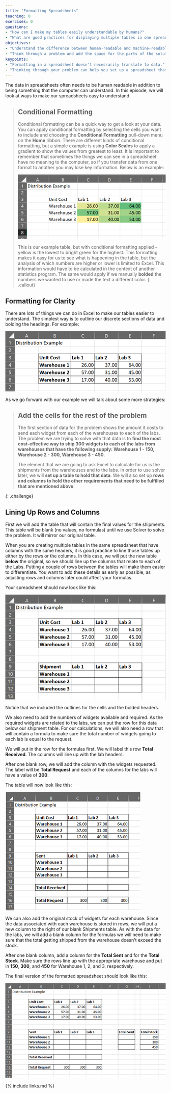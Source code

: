 ```yaml
---
title: "Formatting Spreadsheets"
teaching: 0
exercises: 0
questions:
- "How can I make my tables easily understandable by humans?"
- "What are good practices for displaying multiple tables in one spreadsheet?"
objectives:
- "Understand the difference between human-readable and machine-readable formatting."
- "Think through a problem and add the space for the parts of the solution."
keypoints:
- "Formatting in a spreadsheet doesn't necessarily translate to data."
- "Thinking through your problem can help you set up a spreadsheet that is easy to understand."
---
```


The data in spreadsheets often needs to be human readable in addition to being something that the computer can understand. In this episode, we will look at ways to make our spreadsheets easy to understand.

> ## Conditional Formatting
>
> Conditional formatting can be a quick way to get a look at your data. You can apply conditional formatting by selecting the cells you want to include and choosing the **Conditional Formatting** pull-down menu on the **Home** ribbon. There are different kinds of conditional formatting, but a simple example is using **Color Scales** to apply a gradient to show the values from greatest to least. 
> It is important to remember that sometimes the things we can see in a spreadsheet have no meaning to the computer, so if you transfer data from one format to another you may lose key information. Below is an example:
>
> ![Starting Table](../fig/2020-01-17-EngiExcel-condColor.png)
>
> This is our example table, but with conditional formatting applied - yellow is the lowest to bright green for the  highest. This formatting makes it easy for us to see what is happening in the table, but the analysis of which numbers are higher or lower is limited to Excel. This information would have to be calculated in the context of another statistics program. The same would apply if we manually **bolded** the numbers we wanted to use or made the text a different color.
{: .callout}

## Formatting for Clarity

There are lots of things we can do in Excel to make our tables easier to understand. The simplest way is to outline our discrete sections of data and bolding the headings. For example:

![Starting Table](../fig/2020-01-17-EngiExcel-boldOutline.png)

As we go forward with our example we will talk about some more strategies:

> ## Add the cells for the rest of the problem
> 
> The first section of data for the problem shows the amount it costs to send each widget from each of the warehouses to each of the labs. The problem we are trying to solve with that data is to **find the most cost-effective way to ship 300 widgets to each of the labs from warehouses that have the following supply: Warehouse 1 - 150, Warehouse 2 - 300, Warehouse 3 - 450**. 
> 
> The element that we are going to ask Excel to calculate for us is the shipments from the warehouses and to the labs. In order to use solver later, we will **set up a table to hold that data**. We will also set up **rows and columns to hold the other requirements that need to be fulfilled that are mentioned above**.
>
{: .challenge}

## Lining Up Rows and Columns

First we will add the table that will contain the final values for the shipments. This table will be blank (no values, no formulas) until we use Solver to solve the problem. It will mirror our original table.

When you are creating multiple tables in the same spreadsheet that have columns with the same headers, it is good practice to line those tables up either by the rows or the columns. In this case, we will put the new table **below** the original, so we should line up the columns that relate to each of the Labs. Putting a couple of rows between the tables will make them easier to differentiate. You want to add these details as early as possible, as adjusting rows and columns later could affect your formulas. 

Your spreadsheet should now look like this:

![Starting Table](../fig/2020-01-17-EngiExcel-addShipment.png)

Notice that we included the outlines for the cells and the bolded headers.

We also need to add the numbers of widgets available and required. As the required widgets are related to the labs, we can put the row for this data below our shipment table. For our calculations, we will also need a row that will contain a formula to make sure the total number of widgets going to each lab is equal to the request. 

We will put in the row for the formulas first. We will label this row **Total Received**. The columns will line up with the lab headers.

After one blank row, we will add the column with the widgets requested. The label will be **Total Request** and each of the columns for the labs will have a value of **300**. 

The table will now look like this:

![Starting Table](../fig/2020-01-17-EngiExcel-sentRequest.png)

We can also add the original stock of widgets for each warehouse. Since the data associated with each warehouse is stored in rows, we will put a new column to the right of our blank Shipments table. As with the data for the labs, we will add a blank column for the formulas we will need to make sure that the total getting shipped from the warehouse doesn't exceed the stock.

After one blank column, add a column for the **Total Sent** and for the **Total Stock**. Make sure the rows line up with the appropriate warehouse and put in **150**, **300**, and **450** for Warehouse 1, 2, and 3, respectively. 

The final version of the formatted spreadsheet should look like this:

![Starting Table](../fig/2020-01-17-EngiExcel-sentStock.png) 

{% include links.md %}

